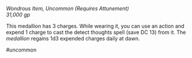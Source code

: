 *Wondrous Item, Uncommon (Requires Attunement)*  
*31,000 gp*

This medallion has 3 charges. While wearing it, you can use an action and expend 1 charge to cast the detect thoughts spell (save DC 13) from it. The *medallion* regains 1d3 expended charges daily at dawn.

#uncommon
